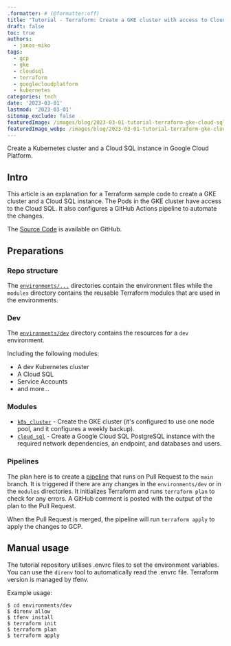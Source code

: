 ```yaml
---
.formatter: # (@formatter:off)
title: "Tutorial - Terraform: Create a GKE cluster with access to Cloud SQL"
draft: false
toc: true
authors:
  - janos-miko
tags:
  - gcp
  - gke
  - cloudsql
  - terraform
  - googlecloudplatform
  - kubernetes
categories: tech
date: '2023-03-01'
lastmod: '2023-03-01'
sitemap_exclude: false
featuredImage: /images/blog/2023-03-01-tutorial-terraform-gke-cloud-sql/tutorial-terraform-gke-cloud-sql.png
featuredImage_webp: /images/blog/2023-03-01-tutorial-terraform-gke-cloud-sql/tutorial-terraform-gke-cloud-sql.webp
---
```


Create a Kubernetes cluster and a Cloud SQL instance in Google Cloud Platform.

<!--more-->

## Intro

This article is an explanation for a Terraform sample code to create a GKE cluster and a Cloud SQL instance. The Pods in 
the GKE cluster have access to the Cloud SQL. It also configures a GitHub Actions pipeline to automate the changes.

The [Source Code](https://github.com/janosmiko/tutorial-terraform-gke-cloudsql) is available on GitHub.

## Preparations

### Repo structure

The [`environments/...`](https://github.com/janosmiko/tutorial-terraform-gke-cloudsql/tree/main/environments) 
directories contain the environment files while the `modules` directory contains the reusable Terraform modules that are
used in the environments.

### Dev

The [`environments/dev`](https://github.com/janosmiko/tutorial-terraform-gke-cloudsql/tree/main/environments/dev) 
directory contains the resources for a `dev` environment.

Including the following modules:

* A dev Kubernetes cluster
* A Cloud SQL
* Service Accounts
* and more...

### Modules

* [`k8s_cluster`](https://github.com/janosmiko/tutorial-terraform-gke-cloudsql/tree/main/modules/k8s_cluster) - Create 
  the GKE cluster (it's configured to use one node pool, and it configures a weekly backup).
* [`cloud_sql`](https://github.com/janosmiko/tutorial-terraform-gke-cloudsql/tree/main/modules/cloud_sql) - 
  Create a Google Cloud SQL PostgreSQL instance with the required network dependencies, an endpoint, and
  databases and users.

### Pipelines

The plan here is to create a [pipeline](https://github.com/janosmiko/tutorial-terraform-gke-cloudsql/blob/main/.github/workflows/dev.yaml) 
that runs on Pull Request to the `main` branch. It is triggered if there are any changes in the `environments/dev` or in
the `modules` directories. It initializes Terraform and runs `terraform plan` to check for any errors. A GitHub comment 
is posted with the output of the plan to the Pull Request.

When the Pull Request is merged, the pipeline will run `terraform apply` to apply the changes to GCP.

## Manual usage

The tutorial repository utilises .envrc files to set the environment variables. You can use the `direnv` tool to automatically read
the .envrc file.
Terraform version is managed by tfenv.

Example usage:

```console
$ cd environments/dev
$ direnv allow
$ tfenv install
$ terraform init
$ terraform plan
$ terraform apply
```
